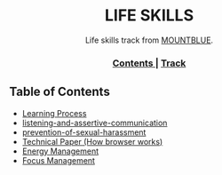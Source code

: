 <h1 align="center">LIFE SKILLS</h1>

<div align="center">
   Life skills track from  <a href="https://www.mountblue.io/" target="_blank">MOUNTBLUE</a>.
</div>

<div align="center">
  <h3>
    <a href="https://github.com/vishalsharma1777/life-skills" target="_blank">
      Contents
    </a>
    <span> | </span>
    <a href="https://github.com/mountblue/lxife-skills-track/blob/main/learning-process.md" target="_blank">
      Track
    </a>
  </h3>
</div>

<!-- TABLE OF CONTENTS -->

## Table of Contents

- [Learning Process](https://github.com/vishalsharma1777/life-skills/blob/main/learning-process.md)
- [listening-and-assertive-communication](https://github.com/vishalsharma1777/life-skills/blob/main/listening-and-assertive-communication.md)
- [prevention-of-sexual-harassment](https://github.com/vishalsharma1777/life-skills/blob/main/prevention-of-sexual-harassment.md)
- [Technical Paper (How browser works)](https://github.com/vishalsharma1777/life-skills/blob/main/Technicalpaper.md)
- [Energy Management]()
- [Focus Management]()
